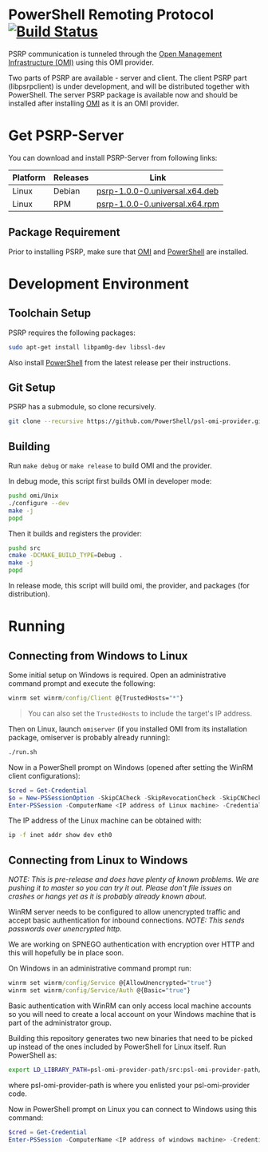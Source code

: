 PowerShell Remoting Protocol [![Build Status](https://travis-ci.org/PowerShell/psl-omi-provider.svg?branch=master)](https://travis-ci.org/PowerShell/psl-omi-provider)
============================

PSRP communication is tunneled through the [Open Management
Infrastructure (OMI)][OMI] using this OMI provider.

[OMI]: https://github.com/Microsoft/omi

Two parts of PSRP are available - server and client.  The client PSRP part (libpsrpclient) is under development, and will be distributed together with PowerShell. The server PSRP package is available now and should be installed after installing [OMI][] as it is an OMI provider.

Get PSRP-Server
===============

You can download and install PSRP-Server from following links:

| Platform     | Releases           | Link                             |
|--------------|--------------------|----------------------------------|
| Linux        | Debian             | [psrp-1.0.0-0.universal.x64.deb] |
| Linux        | RPM                | [psrp-1.0.0-0.universal.x64.rpm] |

[psrp-1.0.0-0.universal.x64.deb]: https://github.com/PowerShell/psl-omi-provider/releases/download/v.1.0/psrp-1.0.0-0.universal.x64.deb
[psrp-1.0.0-0.universal.x64.rpm]: https://github.com/PowerShell/psl-omi-provider/releases/download/v.1.0/psrp-1.0.0-0.universal.x64.rpm

Package Requirement
-------------------

Prior to installing PSRP, make sure that [OMI][] and [PowerShell][] are installed.

Development Environment
=======================

Toolchain Setup
---------------

PSRP requires the following packages:

```sh
sudo apt-get install libpam0g-dev libssl-dev
```

Also install [PowerShell][] from the latest release per their instructions.

[PowerShell]: https://github.com/PowerShell/PowerShell

Git Setup
---------

PSRP has a submodule, so clone recursively.

```sh
git clone --recursive https://github.com/PowerShell/psl-omi-provider.git
```

Building
--------

Run `make debug` or `make release` to build OMI and the provider.

In debug mode, this script first builds OMI in developer mode:

```sh
pushd omi/Unix
./configure --dev
make -j
popd
```

Then it builds and registers the provider:

```sh
pushd src
cmake -DCMAKE_BUILD_TYPE=Debug .
make -j
popd
```

In release mode, this script will build omi, the provider, and packages (for distribution).

Running
=======

Connecting from Windows to Linux
--------------------------------

Some initial setup on Windows is required. Open an administrative command
prompt and execute the following:

```cmd
winrm set winrm/config/Client @{TrustedHosts="*"}
```

> You can also set the `TrustedHosts` to include the target's IP address.

Then on Linux, launch `omiserver` (if you installed OMI from its installation package, omiserver
is probably already running):

```sh
./run.sh
```

Now in a PowerShell prompt on Windows (opened after setting the WinRM client
configurations):

```powershell
$cred = Get-Credential
$o = New-PSSessionOption -SkipCACheck -SkipRevocationCheck -SkipCNCheck
Enter-PSSession -ComputerName <IP address of Linux machine> -Credential $cred -Authentication basic -UseSSL -SessionOption $o
```

The IP address of the Linux machine can be obtained with:

```sh
ip -f inet addr show dev eth0
```

Connecting from Linux to Windows
--------------------------------

*NOTE: This is pre-release and does have plenty of known problems. We are pushing it to master so you can try it out.*
*Please don't file issues on crashes or hangs yet as it is probably already known about.*

WinRM server needs to be configured to allow unencrypted traffic and accept basic authentication for inbound connections.
*NOTE: This sends passwords over unencrypted http.*

We are working on SPNEGO authentication with encryption over HTTP and this will hopefully be in place soon.

On Windows in an administrative command prompt run:
```cmd
winrm set winrm/config/Service @{AllowUnencrypted="true"}
winrm set winrm/config/Service/Auth @{Basic="true"}
```

Basic authentication with WinRM can only access local machine accounts so you will need to create a local account on your Windows machine that is part of the administrator group.


Building this repository generates two new binaries that need to be picked up instead of the ones included by PowerShell for Linux itself. 
Run PowerShell as:

```sh
export LD_LIBRARY_PATH=psl-omi-provider-path/src:psl-omi-provider-path/omi/Unix/output/lib:${LD_LIBRARY_PATH} && powershell
```

where psl-omi-provider-path is where you enlisted your psl-omi-provider code.

Now in PowerShell prompt on Linux you can connect to Windows using this command:

```powershell
$cred = Get-Credential
Enter-PSSession -ComputerName <IP address of windows machine> -Credential $cred -Authentication basic
```

